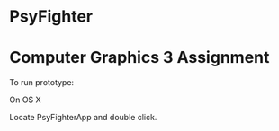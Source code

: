 PsyFighter
==========

Computer Graphics 3 Assignment
==============================

To run prototype:

On OS X

Locate PsyFighterApp and double click.
